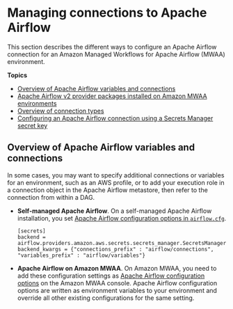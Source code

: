 # Managing connections to Apache Airflow<a name="manage-connections"></a>

This section describes the different ways to configure an Apache Airflow connection for an Amazon Managed Workflows for Apache Airflow \(MWAA\) environment\.

**Topics**
+ [Overview of Apache Airflow variables and connections](#manage-connections-t-overview)
+ [Apache Airflow v2 provider packages installed on Amazon MWAA environments](connections-packages.md)
+ [Overview of connection types](manage-connection-types.md)
+ [Configuring an Apache Airflow connection using a Secrets Manager secret key](connections-secrets-manager.md)

## Overview of Apache Airflow variables and connections<a name="manage-connections-t-overview"></a>

In some cases, you may want to specify additional connections or variables for an environment, such as an AWS profile, or to add your execution role in a connection object in the Apache Airflow metastore, then refer to the connection from within a DAG\.
+ **Self\-managed Apache Airflow**\. On a self\-managed Apache Airflow installation, you set [Apache Airflow configuration options in `airflow.cfg`](https://airflow.apache.org/docs/apache-airflow/stable/howto/set-config.html)\.

  ```
  [secrets]
  backend = airflow.providers.amazon.aws.secrets.secrets_manager.SecretsManagerBackend
  backend_kwargs = {"connections_prefix" : "airflow/connections", "variables_prefix" : "airflow/variables"}
  ```
+ **Apache Airflow on Amazon MWAA**\. On Amazon MWAA, you need to add these configuration settings as [Apache Airflow configuration options](configuring-env-variables.md) on the Amazon MWAA console\. Apache Airflow configuration options are written as environment variables to your environment and override all other existing configurations for the same setting\.